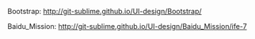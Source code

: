 
Bootstrap: http://git-sublime.github.io/UI-design/Bootstrap/

Baidu_Mission: http://git-sublime.github.io/UI-design/Baidu_Mission/ife-7
